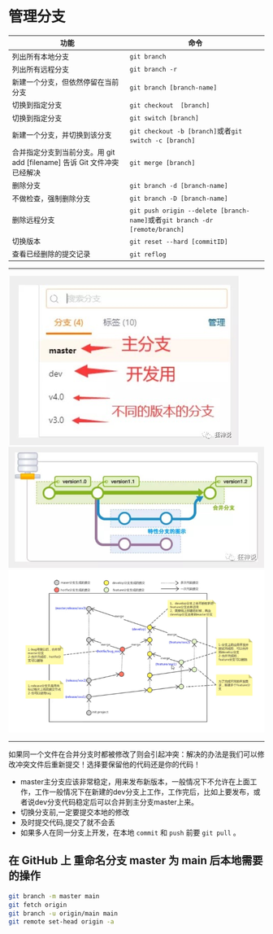 # 管理分支

|功能|命令|
|-|-|
|列出所有本地分支|`git branch`|
|列出所有远程分支|`git branch -r`|
|新建一个分支，但依然停留在当前分支|`git branch [branch-name]`|
|切换到指定分支|`git checkout  [branch]`|
|切换到指定分支|`git switch [branch]`|
|新建一个分支，并切换到该分支|`git checkout -b [branch]`或者`git switch -c [branch]`|
|合并指定分支到当前分支。用 git add [filename] 告诉 Git 文件冲突已经解决|`git merge [branch]`|
|删除分支|`git branch -d [branch-name]`|
|不做检查，强制删除分支|`git branch -D [branch-name]`|
|删除远程分支|`git push origin --delete [branch-name]`或者`git branch -dr [remote/branch]`|
|切换版本|`git reset --hard [commitID]`|
|查看已经删除的提交记录|`git reflog`|

---

![branches-management-1.jpg](branches-management-1.jpg)  
![branches-management-2.jpg](branches-management-2.jpg)  
![branches-management-3.png](branches-management-3.png)  

---

如果同一个文件在合并分支时都被修改了则会引起冲突：解决的办法是我们可以修改冲突文件后重新提交！选择要保留他的代码还是你的代码！

- master主分支应该非常稳定，用来发布新版本，一般情况下不允许在上面工作，工作一般情况下在新建的dev分支上工作，工作完后，比如上要发布，或者说dev分支代码稳定后可以合并到主分支master上来。
- 切换分支前,一定要提交本地的修改
- 及时提交代码,提交了就不会丢
- 如果多人在同一分支上开发，在本地 `commit` 和 `push` 前要 `git pull` 。

## 在 GitHub 上 重命名分支 master 为 main 后本地需要的操作

```sh
git branch -m master main
git fetch origin
git branch -u origin/main main
git remote set-head origin -a
```
